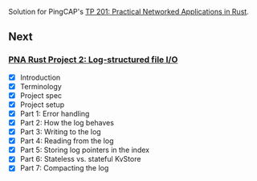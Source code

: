 Solution for PingCAP's [TP 201: Practical Networked Applications in Rust](https://github.com/pingcap/talent-plan/blob/master/courses/rust/README.md).

## Next

### [PNA Rust Project 2: Log-structured file I/O](https://github.com/kafji/talent-plan/blob/master/courses/rust/projects/project-2/README.md)

- [x] Introduction
- [x] Terminology
- [x] Project spec
- [x] Project setup
- [x] Part 1: Error handling
- [x] Part 2: How the log behaves
- [x] Part 3: Writing to the log
- [x] Part 4: Reading from the log
- [x] Part 5: Storing log pointers in the index
- [x] Part 6: Stateless vs. stateful KvStore
- [x] Part 7: Compacting the log

